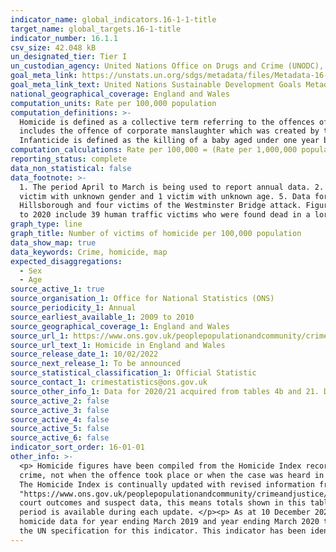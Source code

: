```yaml
---
indicator_name: global_indicators.16-1-1-title
target_name: global_targets.16-1-title
indicator_number: 16.1.1
csv_size: 42.048 kB
un_designated_tier: Tier I
un_custodian_agency: United Nations Office on Drugs and Crime (UNODC), World Health Organization (WHO)
goal_meta_link: https://unstats.un.org/sdgs/metadata/files/Metadata-16-01-01.pdf
goal_meta_link_text: United Nations Sustainable Development Goals Metadata (PDF 222 KB)
national_geographical_coverage: England and Wales
computation_units: Rate per 100,000 population
computation_definitions: >-
  Homicide is defined as a collective term referring to the offences of murder, manslaughter and infanticide. </p><p>Murder and manslaughter are common law offences that have never been defined by statute, although they have been modified by statute. </p><p>The manslaughter category
  includes the offence of corporate manslaughter which was created by the Corporate Manslaughter and Corporate Homicide Act 2007 which came into force on 6 April 2008. </p><p>The offence of infanticide was created by the Infanticide Act 1922 and refined by the Infanticide Act 1938.
  Infanticide is defined as the killing of a baby aged under one year by their mother while the balance of her mind was disturbed as a result of giving birth.
computation_calculations: Rate per 100,000 = (Rate per 1,000,000 population/10)
reporting_status: complete
data_non_statistical: false
data_footnote: >-
  1. The period April to March is being used to report annual data. 2. Data for year ending March 2012, 2015 and 2019 each include 1 victim with unknown gender. 3. Data for year ending March 2016 includes 1 victim with unknown gender and sex. 4. Data for year ending March 2020 includes 1
  victim with unknown gender and 1 victim with unknown age. 5. Data for City of London have been suppressed due to the small population size of the police force area. 6. Figures for 2010 to 2011 includes 12 victims of Derrick Bird. Figures for 2016 to 2017 includes 96 victims of
  Hillsborough and four victims of the Westminster Bridge attack. Figures for 2017 to 2018 incudes 31 victims of the terrorist attacks that involved multiple victims, including the Manchester Arena bombing, the London Bridge attack and 11 victims of the Shoreham air crash. Figures for 2019
  to 2020 include 39 human traffic victims who were found dead in a lorry in Essex. 7. Figures for England and England and Wales include data for British Transport Police. Rates where the number of homicides are fewer than five are supressed, and are therefore unreported.
graph_type: line
graph_title: Number of victims of homicide per 100,000 population
data_show_map: true
data_keywords: Crime, homicide, map
expected_disaggregations:
  - Sex
  - Age
source_active_1: true
source_organisation_1: Office for National Statistics (ONS)
source_periodicity_1: Annual
source_earliest_available_1: 2009 to 2010
source_geographical_coverage_1: England and Wales
source_url_1: https://www.ons.gov.uk/peoplepopulationandcommunity/crimeandjustice/datasets/appendixtableshomicideinenglandandwales
source_url_text_1: Homicide in England and Wales
source_release_date_1: 10/02/2022
source_next_release_1: To be announced
source_statistical_classification_1: Official Statistic
source_contact_1: crimestatistics@ons.gov.uk
source_other_info_1: Data for 2020/21 acquired from tables 4b and 21. Data for 2009/2010 to 2019/20 acquired from tables 4 and 20. 
source_active_2: false
source_active_3: false
source_active_4: false
source_active_5: false
source_active_6: false
indicator_sort_order: 16-01-01
other_info: >-
  <p> Homicide figures have been compiled from the Homicide Index recorded by the Home Office, which contains detailed record-level information about each homicide recorded by police in England and Wales. The Homicide Index data are based on the year when the offence was recorded as a
  crime, not when the offence took place or when the case was heard in court. While in the vast majority of cases the offence will be recorded in the same year as it took place, this is not always the case. Caution is therefore needed when looking at longer-term homicide trends. </p><p>
  The Homicide Index is continually updated with revised information from the police as investigations continue and as cases are heard by the courts. For further information, see the <a href=
  "https://www.ons.gov.uk/peoplepopulationandcommunity/crimeandjustice/methodologies/userguidetocrimestatisticsforenglandandwales">user guide for the Homicide Index</a>.</p><p>Home Office statisticians and Police Forces have undertaken a review of all historical homicide data to update
  court outcomes and suspect data, this means totals shown in this table will not match previously published figures. Therefore, previous time series by region and police force area are not available.</p><p> These figures are revised  from the earliest period and therefore only a 10 year
  period is available during each update. </p><p> As at 10 December 2021; figures are subject to revision as cases are dealt with by the police and by the courts, or as further information becomes available. </p><p> Home Office statisticians and police forces have undertaken a review of
  homicide data for year ending March 2019 and year ending March 2020 to update suspect data and cancelled crimes. Totals shown in this table will not match previously published figures. </p><p>Totals may not sum as numbers include some victims with unknown age or sex.</p>  Data follows
  the UN specification for this indicator. This indicator has been identified in collaboration with topic experts.
---
```

